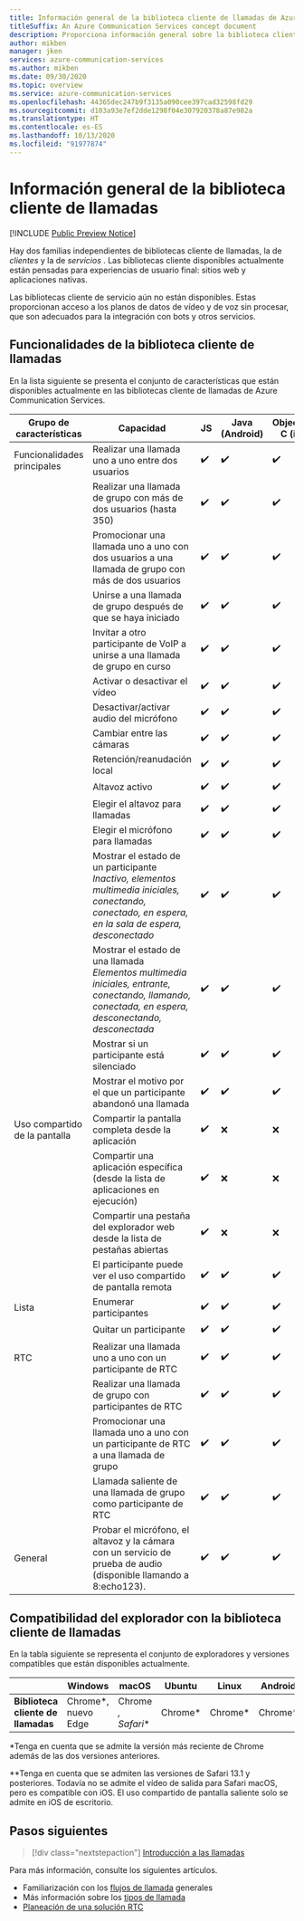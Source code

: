 ```yaml
---
title: Información general de la biblioteca cliente de llamadas de Azure Communication Services
titleSuffix: An Azure Communication Services concept document
description: Proporciona información general sobre la biblioteca cliente de llamadas.
author: mikben
manager: jken
services: azure-communication-services
ms.author: mikben
ms.date: 09/30/2020
ms.topic: overview
ms.service: azure-communication-services
ms.openlocfilehash: 44365dec247b9f3135a090cee397cad32598fd29
ms.sourcegitcommit: d103a93e7ef2dde1298f04e307920378a87e982a
ms.translationtype: HT
ms.contentlocale: es-ES
ms.lasthandoff: 10/13/2020
ms.locfileid: "91977874"
---
```

# <a name="calling-client-library-overview"></a>Información general de la biblioteca cliente de llamadas

[!INCLUDE [Public Preview Notice](../../includes/public-preview-include.md)]

Hay dos familias independientes de bibliotecas cliente de llamadas, la de *clientes* y la de *servicios* . Las bibliotecas cliente disponibles actualmente están pensadas para experiencias de usuario final: sitios web y aplicaciones nativas.

Las bibliotecas cliente de servicio aún no están disponibles. Estas proporcionan acceso a los planos de datos de vídeo y de voz sin procesar, que son adecuados para la integración con bots y otros servicios.

## <a name="calling-client-library-capabilities"></a>Funcionalidades de la biblioteca cliente de llamadas

En la lista siguiente se presenta el conjunto de características que están disponibles actualmente en las bibliotecas cliente de llamadas de Azure Communication Services.

| Grupo de características | Capacidad                                                                                                          | JS  | Java (Android) | Objective-C (iOS) 
| ----------------- | ------------------------------------------------------------------------------------------------------------------- | ---  | -------------- | -------------
| Funcionalidades principales | Realizar una llamada uno a uno entre dos usuarios                                                                           | ✔️   | ✔️            | ✔️  
|                   | Realizar una llamada de grupo con más de dos usuarios (hasta 350)                                                       | ✔️   | ✔️            | ✔️ 
|                   | Promocionar una llamada uno a uno con dos usuarios a una llamada de grupo con más de dos usuarios                                 | ✔️   | ✔️            | ✔️ 
|                   | Unirse a una llamada de grupo después de que se haya iniciado                                                                              | ✔️   | ✔️            | ✔️ 
|                   | Invitar a otro participante de VoIP a unirse a una llamada de grupo en curso                                                       | ✔️   | ✔️            | ✔️
|                   | Activar o desactivar el vídeo                                                         | ✔️   | ✔️            | ✔️ 
|                   | Desactivar/activar audio del micrófono                                                                                                     | ✔️   | ✔️            | ✔️         
|                   | Cambiar entre las cámaras                                                                                              | ✔️   | ✔️            | ✔️           
|                   | Retención/reanudación local                                                                                                  | ✔️   | ✔️            | ✔️           
|                   | Altavoz activo                                                                                                      | ✔️   | ✔️            | ✔️           
|                   | Elegir el altavoz para llamadas                                                                                            | ✔️   | ✔️            | ✔️           
|                   | Elegir el micrófono para llamadas                                                                                         | ✔️   | ✔️            | ✔️           
|                   | Mostrar el estado de un participante<br/>*Inactivo, elementos multimedia iniciales, conectando, conectado, en espera, en la sala de espera, desconectado*         | ✔️   | ✔️            | ✔️           
|                   | Mostrar el estado de una llamada<br/>*Elementos multimedia iniciales, entrante, conectando, llamando, conectada, en espera, desconectando, desconectada* | ✔️   | ✔️            | ✔️           
|                   | Mostrar si un participante está silenciado                                                                                      | ✔️   | ✔️            | ✔️           
|                   | Mostrar el motivo por el que un participante abandonó una llamada                                                                       | ✔️   | ✔️            | ✔️     
| Uso compartido de la pantalla    | Compartir la pantalla completa desde la aplicación                                                                 | ✔️   | ❌            | ❌           
|                   | Compartir una aplicación específica (desde la lista de aplicaciones en ejecución)                                                | ✔️   | ❌            | ❌           
|                   | Compartir una pestaña del explorador web desde la lista de pestañas abiertas                                                                  | ✔️   | ❌            | ❌           
|                   | El participante puede ver el uso compartido de pantalla remota                                                                            | ✔️   | ✔️            | ✔️         
| Lista            | Enumerar participantes                                                                                                   | ✔️   | ✔️            | ✔️           
|                   | Quitar un participante                                                                                                | ✔️   | ✔️            | ✔️         
| RTC              | Realizar una llamada uno a uno con un participante de RTC                                                                     | ✔️   | ✔️            | ✔️   
|                   | Realizar una llamada de grupo con participantes de RTC                                                                           | ✔️   | ✔️            | ✔️
|                   | Promocionar una llamada uno a uno con un participante de RTC a una llamada de grupo                                                 | ✔️   | ✔️            | ✔️
|                   | Llamada saliente de una llamada de grupo como participante de RTC                                                                    | ✔️   | ✔️            | ✔️   
| General           | Probar el micrófono, el altavoz y la cámara con un servicio de prueba de audio (disponible llamando a 8:echo123).                   |  ✔️  | ✔️            | ✔️   

## <a name="calling-client-library-browser-support"></a>Compatibilidad del explorador con la biblioteca cliente de llamadas

En la tabla siguiente se representa el conjunto de exploradores y versiones compatibles que están disponibles actualmente.

|                                  | Windows          | macOS          | Ubuntu | Linux  | Android | iOS    |
| -------------------------------- | ---------------- | -------------- | ------- | ------ | ------ | ------ |
| **Biblioteca cliente de llamadas** | Chrome*, nuevo Edge | Chrome *, Safari** | Chrome*  | Chrome* | Chrome* | Safari** |


*Tenga en cuenta que se admite la versión más reciente de Chrome además de las dos versiones anteriores.<br/>

**Tenga en cuenta que se admiten las versiones de Safari 13.1 y posteriores. Todavía no se admite el vídeo de salida para Safari macOS, pero es compatible con iOS. El uso compartido de pantalla saliente solo se admite en iOS de escritorio.

## <a name="next-steps"></a>Pasos siguientes

> [!div class="nextstepaction"]
> [Introducción a las llamadas](../../quickstarts/voice-video-calling/getting-started-with-calling.md)

Para más información, consulte los siguientes artículos.
- Familiarización con los [flujos de llamada](../call-flows.md) generales
- Más información sobre los [tipos de llamada](../voice-video-calling/about-call-types.md)
- [Planeación de una solución RTC](../telephony-sms/plan-solution.md)
